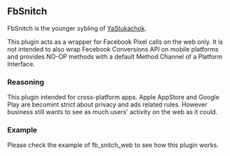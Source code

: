 ## FbSnitch
FbSnitch is the younger sybling of [YaStukachok](https://github.com/illabo/ya_stukachok).

This plugin acts as a wrapper for Facebook Pixel calls on the web only. It is not intended to also wrap Fecebook Conversions API on mobile platforms and provides NO-OP methods with a default Method Channel of a Platform Interface.

### Reasoning

This plugin intended for cross-platform apps. Apple AppStore and Google Play are becomint strict about privacy and ads related rules. However business still wants to see as much users' activity on the web as it could.

### Example

Please check the example of fb_snitch_web to see how this plugin works.